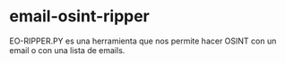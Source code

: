 # email-osint-ripper
EO-RIPPER.PY es una herramienta que nos permite hacer OSINT con un email o con una lista de emails.
